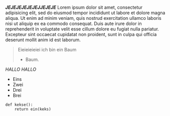***JEJEJEJEJEJEJJEJEJE***
Lorem ipsum dolor sit amet, consectetur adipisicing elit, sed do eiusmod tempor incididunt ut labore et dolore magna aliqua. Ut enim ad minim veniam, quis nostrud exercitation ullamco laboris nisi ut aliquip ex ea commodo consequat. Duis aute irure dolor in reprehenderit in voluptate velit esse cillum dolore eu fugiat nulla pariatur. Excepteur sint occaecat cupidatat non proident, sunt in culpa qui officia deserunt mollit anim id est laborum.

> Eieieieieiei ich bin ein Baum<br>
> - Baum.

_HALLO_
*HALLO*

* Eins
* Zwei
* Drei
* Brei

>
    def kekse():
        return ein(keks)
>
